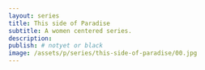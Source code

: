 ```yaml
---
layout: series
title: This side of Paradise
subtitle: A women centered series.
description:
publish: # notyet or black
image: /assets/p/series/this-side-of-paradise/00.jpg
---
```

